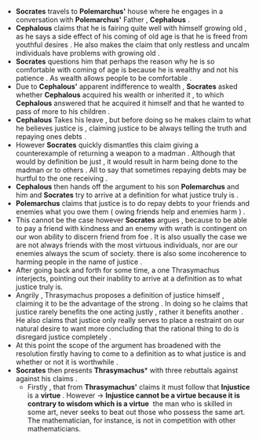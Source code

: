 - **Socrates** travels to **Polemarchus'** house where he engages in a conversation with **Polemarchus'** Father , **Cephalous** . 
- **Cephalous** claims that he is fairing quite well with himself growing old , as he says a side effect of his coming of old age is that he is freed from youthful desires . He also makes the claim that only restless and uncalm individuals have problems with growing old  . 
- **Socrates** questions him that perhaps the reason why he is so comfortable with coming of age is because he is wealthy and not his patience . As wealth allows people to be comfortable . 
- Due to **Cephalous'** apparent indifference to wealth , **Socrates** asked whether **Cephalous** acquired his wealth or inherited it , to which **Cephalous** answered that he acquired it himself and that he wanted to pass of more to his children . 
- **Cephalous** Takes his leave , but before doing so he makes claim to what he believes justice is , claiming justice to be always telling the truth and repaying ones debts .
- However **Socrates** quickly dismantles this claim giving a counterexample of returning a weapon to a madman . Although that would by definition be just , it would result in harm being done to the madman or to others . All to say that sometimes repaying debts may be hurtful to the one receiving . 
- **Cephalous** then hands off the argument to his son **Polemarchus** and him and **Socrates** try to arrive at a definition for what justice truly is . 
- **Polemarchus** claims that justice is to do repay debts to your friends and enemies what you owe them ( owing friends help and enemies harm ) . 
- This cannot be the case however **Socrates** argues , because to be able to pay a friend with kindness and an enemy with wrath is contingent on our won ability to discern friend from foe . It is also usually the case we are not always friends with the most virtuous individuals, nor are our enemies always the scum of society. there is also some incoherence to harming people in the name of justice . 
- After going back and forth for some time, a one Thrasymachus interjects, pointing out their inability to arrive at a definition as to what justice truly is. 
- Angrily , Thrasymachus proposes a definition of justice himself , claiming it to be the advantage of the strong . In doing so he claims that justice rarely benefits the one acting justly , rather it benefits another . He also claims that justice only really serves to place a restraint on our natural desire to want more concluding that the rational thing to do is disregard justice completely . 
- At this point the scope of the argument has broadened with the resolution firstly having to come to a definition as to what justice is and whether or not it is worthwhile . 
- **Socrates** then presents **Thrasymachus*** with three rebuttals against against his claims . 
	- Firstly , that from **Thrasymachus'** claims it must follow that **Injustice** is a **virtue** . However $\rightarrow$ **Injustice cannot be a virtue because it is contrary to wisdom which is a virtue**  the man who is skilled in some art, never seeks to beat out those who possess the same art. The mathematician, for instance, is not in competition with other mathematicians.
